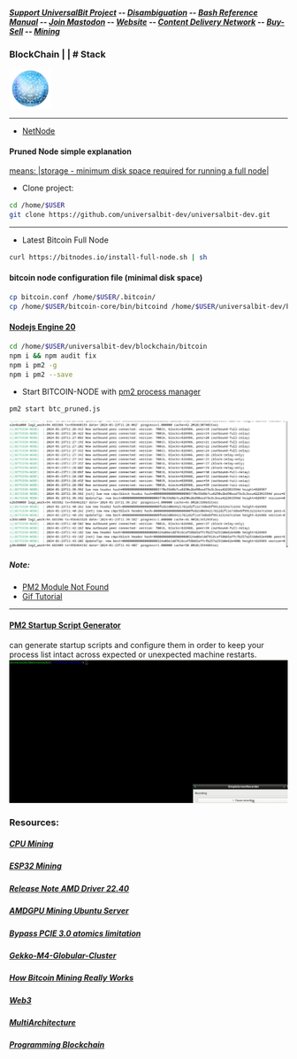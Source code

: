 ##### [Support UniversalBit Project](https://github.com/universalbit-dev/universalbit-dev/tree/main/support) -- [Disambiguation](https://en.wikipedia.org/wiki/Wikipedia:Disambiguation) -- [Bash Reference Manual](https://www.gnu.org/software/bash/manual/html_node/index.html) -- [Join Mastodon](https://mastodon.social/invite/wTHp2hSD) -- [Website](https://www.universalbit.it/) -- [Content Delivery Network](https://universalbitcdn.it/) -- [Buy-Sell](https://github.com/universalbit-dev/gekko-m4-globular-cluster/blob/master/README.md) -- [Mining](https://github.com/universalbit-dev/universalbit-dev/tree/main/blockchain)

### BlockChain |  | # Stack
<img src="https://github.com/universalbit-dev/universalbit-dev/blob/main/blockchain/images/blockchain.png" width="15%"></img>

---

 * [NetNode](https://github.com/universalbit-dev/universalbit-dev/tree/main/blockchain/bitcoin) 

#### Pruned Node simple explanation
[means: |storage - minimum disk space required for running a full node|](https://programmingblockchain.gitbook.io/programmingblockchain/wallet/pruned-node)

* Clone project:
```bash
cd /home/$USER
git clone https://github.com/universalbit-dev/universalbit-dev.git
```
---
* Latest Bitcoin Full Node 
```bash
curl https://bitnodes.io/install-full-node.sh | sh
```

#### bitcoin node configuration file (minimal disk space)
```bash
cp bitcoin.conf /home/$USER/.bitcoin/
cp /home/$USER/bitcoin-core/bin/bitcoind /home/$USER/universalbit-dev/blockchain/bitcoin/
```

#### [Nodejs Engine 20](https://github.com/nvm-sh/nvm)
```bash
cd /home/$USER/universalbit-dev/blockchain/bitcoin
npm i && npm audit fix
npm i pm2 -g
npm i pm2 --save
```
* Start BITCOIN-NODE with [pm2 process manager](https://pm2.io/docs/runtime/guide/process-management/) 
```bash
pm2 start btc_pruned.js
```
![BTC](https://github.com/universalbit-dev/universalbit-dev/blob/main/blockchain/bitcoin/btc-pruned-node.png "btc")
##### Note: 
* [PM2 Module Not Found](https://github.com/universalbit-dev/universalbit-dev/tree/main/blockchain/bitcoin/gif/readme.md)
* [Gif Tutorial](https://github.com/universalbit-dev/universalbit-dev/blob/main/blockchain/bitcoin/gif/btc-net-node.gif)
---

#### [PM2 Startup Script Generator](https://pm2.keymetrics.io/docs/usage/startup/)
can generate startup scripts and configure them in order to keep your process list intact across expected or unexpected machine restarts.
<img src="https://github.com/universalbit-dev/universalbit-dev/blob/main/blockchain/bitcoin/gif/pm2_btc_startup_script.gif" width="auto"></img>

### Resources:
##### [CPU Mining](https://github.com/universalbit-dev/CityGenerator/blob/master/workers/workers.md)
##### [ESP32 Mining](https://github.com/universalbit-dev/esptool)
##### [Release Note AMD Driver 22.40](https://www.amd.com/en/resources/support-articles/release-notes/RN-AMDGPU-UNIFIED-LINUX-22-40-6.html)
##### [AMDGPU Mining Ubuntu Server](https://github.com/michalslonina/Ubuntu-Server-LTS-20.04-GUIDE-AMDGPU-Mining)
##### [Bypass PCIE 3.0 atomics limitation](https://www.reddit.com/r/gpumining/comments/ptmyjd/ubuntu_20043_amdgpu_2130_opencl_rocr_rocm/)
##### [Gekko-M4-Globular-Cluster](https://github.com/universalbit-dev/gekko-m4-globular-cluster/blob/master/README.md)
##### [How Bitcoin Mining Really Works](https://www.freecodecamp.org/news/how-bitcoin-mining-really-works-38563ec38c87/)
##### [Web3](https://web3.freecodecamp.org/web3)
##### [MultiArchitecture](https://wiki.debian.org/Multiarch/HOWTO)
##### [Programming Blockchain](https://programmingblockchain.gitbook.io/programmingblockchain)
